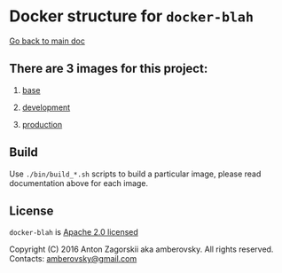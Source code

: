 # Docker structure for `docker-blah`

[Go back to main doc](../README.md)

##  There are 3 images for this project:

1.  [base](./base/README.md)

2.  [development](./development/README.md)

3.  [production](./production/README.md)

## Build

Use `./bin/build_*.sh` scripts to build a particular image, please read documentation above for each image.

## License

`docker-blah` is [Apache 2.0 licensed](../LICENSE)

Copyright (C) 2016 Anton Zagorskii aka amberovsky.
All rights reserved. Contacts: <amberovsky@gmail.com> 